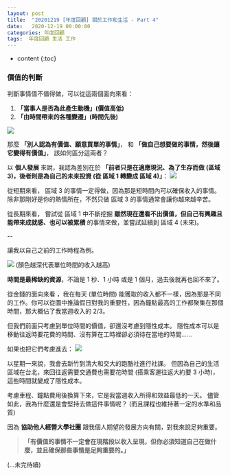 ```yaml
---
layout: post
title:  "20201219 [年度回顧] 關於工作和生活 - Part 4"
date:   2020-12-19 00:00:00
categories: 年度回顧
tags:  年度回顧 生活 工作
---
```



* content
{:toc}


### 價值的判斷
判斷事情值不值得做，可以從這兩個面向來看：
1. **「當事人是否為此產生動機」(價值高低)**
2. **「由時間帶來的各種變遷」(時間先後)**

![](https://i.imgur.com/xjXa673.jpg)

那麼 **「別人認為有價值、願意買單的事情」**，
和 **「做自己想要做的事情，然後讓它變得有價值」**，
該如何區分這兩者？

以 **個人發展** 來說，我認為差別在於
**「前者只是在適應現況、為了生存而做 (區域 3)，後者則是為自己的未來投資 (從 區域 1 轉變成 區域 4)」**：
![](https://i.imgur.com/r54WaBK.jpg)

從短期來看，
區域 3 的事情一定得做，因為那是短時間內可以確保收入的事情。除非那剛好是你的熱情所在，不然只做 區域 3 的事情通常會讓你越來越辛苦。

從長期來看，
嘗試從 區域 1 中不斷挖掘 **雖然現在還看不出價值，但自己有興趣且能帶來成就感、也可以被累積** 的事情來做，並嘗試延續到 區域 4 (未來)。

--

讓我以自己之前的工作時程為例。

![](https://i.imgur.com/HeRIs80.jpg)
(顏色越深代表單位時間的收入越高)

**時間是最稀缺的資源**，不論是 1 秒、1 小時 或是 1 個月，過去後就再也回不來了。

從金錢的面向來看 ，我在每天 (單位時間) 能獲取的收入都不一樣，因為那是不同的工作。你可以從圖中推論假日對我的重要性，因為鐘點最高的工作都聚集在那個時間，那大概佔了我當週收入的 2/3。

但我們前面只考慮到單位時間的價值，卻還沒考慮到隱性成本。
隱性成本可以是移動往返時要花費的時間、沒有算在工時裡卻必須待在當地的時間......

如果也把它們考慮進去：
![](https://i.imgur.com/vEi7MLq.jpg)

以星期一來說，我會去新竹到清大和交大的跑酷社進行社課。
但因為自己的生活區域在台北，來回往返需要交通費也需要花時間 (搭乘客運往返大約要 3 小時)，這些時間就變成了隱性成本。

考慮車程、鐘點費用後換算下來，它是我當週收入所得和效益最低的一天。
儘管如此，我為什麼還是會堅持去做這件事情呢？
(而且課程也維持著一定的水準和品質)

因為 **協助他人經營大學社團** 跟我個人期望的發展方向有關，對我來說足夠重要。

> **「有價值的事情不一定會在現階段以收入呈現，但你必須知道自己在做什麼，並且確保那些事情是足夠重要的。」**

(...未完待續)
